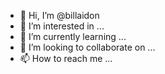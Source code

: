 - 👋 Hi, I’m @billaidon
- 👀 I’m interested in ...
- 🌱 I’m currently learning ...
- 💞️ I’m looking to collaborate on ...
- 📫 How to reach me ...

<!---
billaidon/billaidon is a ✨ special ✨ repository because its `README.md` (this file) appears on your GitHub profile.
You can click the Preview link to take a look at your changes.
--->
